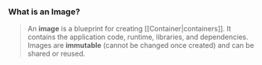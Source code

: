 ### What is an Image?
>An **image** is a blueprint for creating [[Container|containers]]. It contains the application code, runtime, libraries, and dependencies. Images are **immutable** (cannot be changed once created) and can be shared or reused.

